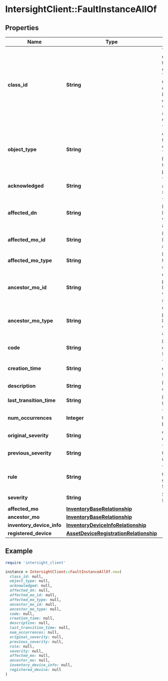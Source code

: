 # IntersightClient::FaultInstanceAllOf

## Properties

| Name | Type | Description | Notes |
| ---- | ---- | ----------- | ----- |
| **class_id** | **String** | The fully-qualified name of the instantiated, concrete type. This property is used as a discriminator to identify the type of the payload when marshaling and unmarshaling data. | [default to &#39;fault.Instance&#39;] |
| **object_type** | **String** | The fully-qualified name of the instantiated, concrete type. The value should be the same as the &#39;ClassId&#39; property. | [default to &#39;fault.Instance&#39;] |
| **acknowledged** | **String** | The user acknowledgement state of the fault. | [optional][readonly] |
| **affected_dn** | **String** | The Distinguished Name of the Managed object which was affected. | [optional][readonly] |
| **affected_mo_id** | **String** | Managed object Id which was affected. | [optional][readonly] |
| **affected_mo_type** | **String** | Managed object type which was affected. | [optional][readonly] |
| **ancestor_mo_id** | **String** | Object Id of the parent of the Managed object which was affected. | [optional][readonly] |
| **ancestor_mo_type** | **String** | Object type of the parent of the Managed object which was affected. | [optional][readonly] |
| **code** | **String** | Numerical fault code of the fault found. | [optional][readonly] |
| **creation_time** | **String** | The time of creation of the fault instance. | [optional][readonly] |
| **description** | **String** | Detailed message of the fault. | [optional][readonly] |
| **last_transition_time** | **String** | Last transition time of the fault. | [optional][readonly] |
| **num_occurrences** | **Integer** | The number of times this fault has occured. | [optional][readonly] |
| **original_severity** | **String** | Current Severity of the fault found. | [optional][readonly] |
| **previous_severity** | **String** | The Severity of the fault prior to user update. | [optional][readonly] |
| **rule** | **String** | The rule that is responsible for generation of the fault. | [optional][readonly] |
| **severity** | **String** | Severity of the fault found. | [optional][readonly] |
| **affected_mo** | [**InventoryBaseRelationship**](InventoryBaseRelationship.md) |  | [optional] |
| **ancestor_mo** | [**InventoryBaseRelationship**](InventoryBaseRelationship.md) |  | [optional] |
| **inventory_device_info** | [**InventoryDeviceInfoRelationship**](InventoryDeviceInfoRelationship.md) |  | [optional] |
| **registered_device** | [**AssetDeviceRegistrationRelationship**](AssetDeviceRegistrationRelationship.md) |  | [optional] |

## Example

```ruby
require 'intersight_client'

instance = IntersightClient::FaultInstanceAllOf.new(
  class_id: null,
  object_type: null,
  acknowledged: null,
  affected_dn: null,
  affected_mo_id: null,
  affected_mo_type: null,
  ancestor_mo_id: null,
  ancestor_mo_type: null,
  code: null,
  creation_time: null,
  description: null,
  last_transition_time: null,
  num_occurrences: null,
  original_severity: null,
  previous_severity: null,
  rule: null,
  severity: null,
  affected_mo: null,
  ancestor_mo: null,
  inventory_device_info: null,
  registered_device: null
)
```

